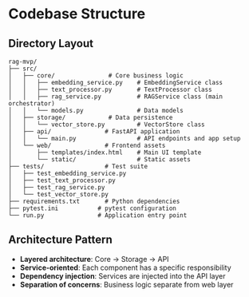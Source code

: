 # Codebase Structure

## Directory Layout
```
rag-mvp/
├── src/
│   ├── core/               # Core business logic
│   │   ├── embedding_service.py    # EmbeddingService class
│   │   ├── text_processor.py       # TextProcessor class  
│   │   ├── rag_service.py          # RAGService class (main orchestrator)
│   │   └── models.py               # Data models
│   ├── storage/            # Data persistence
│   │   └── vector_store.py         # VectorStore class
│   ├── api/               # FastAPI application
│   │   └── main.py                 # API endpoints and app setup
│   └── web/               # Frontend assets
│       ├── templates/index.html    # Main UI template
│       └── static/                 # Static assets
├── tests/                 # Test suite
│   ├── test_embedding_service.py
│   ├── test_text_processor.py
│   ├── test_rag_service.py
│   └── test_vector_store.py
├── requirements.txt       # Python dependencies
├── pytest.ini           # pytest configuration
└── run.py               # Application entry point
```

## Architecture Pattern
- **Layered architecture**: Core → Storage → API
- **Service-oriented**: Each component has a specific responsibility
- **Dependency injection**: Services are injected into the API layer
- **Separation of concerns**: Business logic separate from web layer